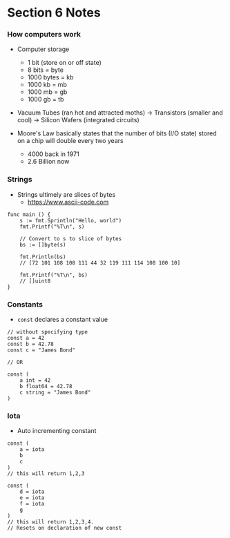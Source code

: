 # Section 6 Notes

### How computers work
* Computer storage
    * 1 bit (store on or off state)
    * 8 bits = byte
    * 1000 bytes = kb
    * 1000 kb = mb
    * 1000 mb = gb
    * 1000 gb = tb

* Vacuum Tubes (ran hot and attracted moths) -> Transistors (smaller and cool) -> Silicon Wafers (integrated circuits)
* Moore's Law basically states that the number of bits (I/O state) stored on a chip will double every two years
    * 4000 back in 1971
    * 2.6 Billion now

### Strings
* Strings ultimely are slices of bytes
    * https://www.ascii-code.com
```
func main () {
    s := fmt.Sprintln("Hello, world")
    fmt.Printf("%T\n", s)

    // Convert to s to slice of bytes
    bs := []byte(s)
    
    fmt.Println(bs)
    // [72 101 108 108 111 44 32 119 111 114 108 100 10]
    
    fmt.Printf("%T\n", bs)
    // []uint8
}
```

### Constants
* `const` declares a constant value
```
// without specifying type
const a = 42
const b = 42.78
const c = "James Bond"

// OR

const (
    a int = 42
    b float64 = 42.78
    c string = "James Bond"
)
```

### Iota
* Auto incrementing constant

```
const (
    a = iota
    b
    c
)
// this will return 1,2,3

const (
    d = iota
    e = iota
    f = iota
    g
)
// this will return 1,2,3,4.
// Resets on declaration of new const
```